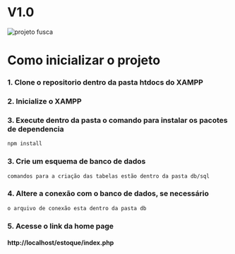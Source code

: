 # V1.0

![projeto fusca](https://motortudo.com/wp-content/uploads/2023/07/Fusca-75-original-26.webp)

# Como inicializar o projeto

### 1. Clone o repositorio dentro da pasta htdocs do XAMPP

### 2. Inicialize o XAMPP

### 3. Execute dentro da pasta o comando para instalar os pacotes de dependencia
```
npm install
```

### 3. Crie um esquema de banco de dados
```
comandos para a criação das tabelas estão dentro da pasta db/sql
```

### 4. Altere a conexão com o banco de dados, se necessário
```
o arquivo de conexão esta dentro da pasta db
```

### 5. Acesse o link da home page
#### http://localhost/estoque/index.php

